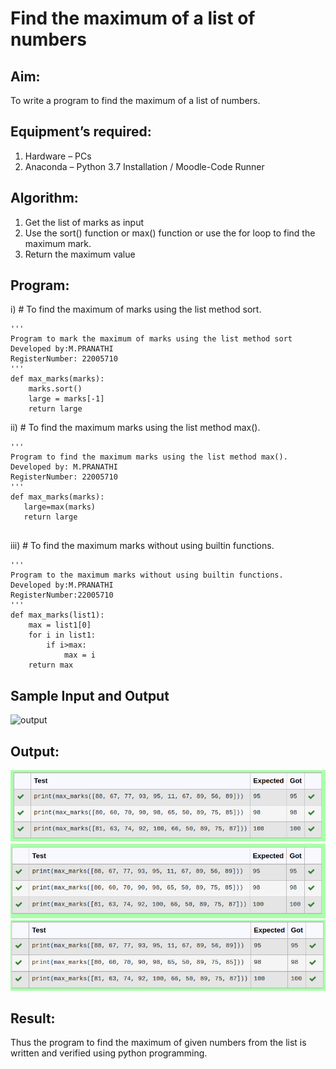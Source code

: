 # Find the maximum of a list of numbers
## Aim:
To write a program to find the maximum of a list of numbers.
## Equipment’s required:
1.	Hardware – PCs
2.	Anaconda – Python 3.7 Installation / Moodle-Code Runner
## Algorithm:
1.	Get the list of marks as input
2.	Use the sort() function or max() function or use the for loop to find the maximum mark.
3.	Return the maximum value
## Program:

i)	# To find the maximum of marks using the list method sort.
```
''' 
Program to mark the maximum of marks using the list method sort
Developed by:M.PRANATHI
RegisterNumber: 22005710
'''
def max_marks(marks):
    marks.sort()
    large = marks[-1]
    return large

```

ii)	# To find the maximum marks using the list method max().
```
''' 
Program to find the maximum marks using the list method max().
Developed by: M.PRANATHI
RegisterNumber: 22005710
'''
def max_marks(marks):
   large=max(marks)
   return large


```

iii) # To find the maximum marks without using builtin functions.
```
''' 
Program to the maximum marks without using builtin functions.
Developed by:M.PRANATHI
RegisterNumber:22005710 
'''
def max_marks(list1):
    max = list1[0]
    for i in list1:
        if i>max:
            max = i
    return max

```
## Sample Input and Output
![output](./img/max_marks1.jpg) 

## Output:
![OUTPUT](/max.png)
![OUTPUT](/methodmax.png)
![OUTPUT](/builtin.png)

## Result:
Thus the program to find the maximum of given numbers from the list is written and verified using python programming.